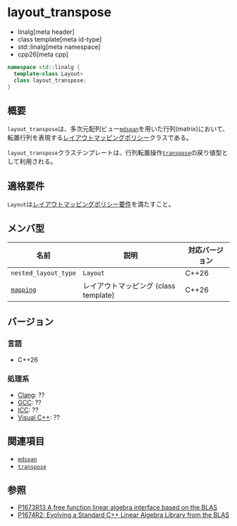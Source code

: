 # layout_transpose
* linalg[meta header]
* class template[meta id-type]
* std::linalg[meta namespace]
* cpp26[meta cpp]

```cpp
namespace std::linalg {
  template<class Layout>
  class layout_transpose;
}
```

## 概要
`layout_transpose`は、多次元配列ビュー[`mdspan`](/reference/mdspan/mdspan.md)を用いた行列(matrix)において、転置行列を表現する[レイアウトマッピングポリシー](/reference/mdspan/LayoutMappingPolicy.md)クラスである。

`layout_transpose`クラステンプレートは、行列転置操作[`transpose`](transpose.md.nolink)の戻り値型として利用される。


## 適格要件
`Layout`は[レイアウトマッピングポリシー要件](/reference/mdspan/LayoutMappingPolicy.md)を満たすこと。


## メンバ型

| 名前 | 説明 | 対応バージョン |
|------|------|----------------|
| `nested_layout_type` | `Layout` | C++26 |
| [`mapping`](layout_transpose/mapping.md) | レイアウトマッピング (class template) | C++26 |


## バージョン
### 言語
- C++26

### 処理系
- [Clang](/implementation.md#clang): ??
- [GCC](/implementation.md#gcc): ??
- [ICC](/implementation.md#icc): ??
- [Visual C++](/implementation.md#visual_cpp): ??


## 関連項目
- [`mdspan`](/reference/mdspan/mdspan.md)
- [`transpose`](transpose.md.nolink)


## 参照
- [P1673R13 A free function linear algebra interface based on the BLAS](https://www.open-std.org/jtc1/sc22/wg21/docs/papers/2023/p1673r13.html)
- [P1674R2: Evolving a Standard C++ Linear Algebra Library from the BLAS](https://www.open-std.org/jtc1/sc22/wg21/docs/papers/2022/p1674r2.html)

